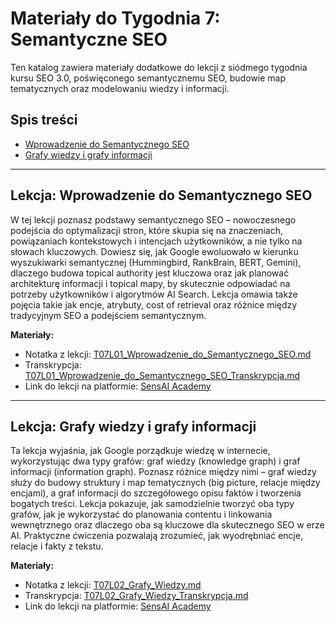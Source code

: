 # Materiały do Tygodnia 7: Semantyczne SEO

Ten katalog zawiera materiały dodatkowe do lekcji z siódmego tygodnia kursu SEO 3.0, poświęconego semantycznemu SEO, budowie map tematycznych oraz modelowaniu wiedzy i informacji.

## Spis treści
- [Wprowadzenie do Semantycznego SEO](#lekcja-wprowadzenie-do-semantycznego-seo)
- [Grafy wiedzy i grafy informacji](#lekcja-grafy-wiedzy-i-grafy-informacji)

---

## Lekcja: Wprowadzenie do Semantycznego SEO

W tej lekcji poznasz podstawy semantycznego SEO – nowoczesnego podejścia do optymalizacji stron, które skupia się na znaczeniach, powiązaniach kontekstowych i intencjach użytkowników, a nie tylko na słowach kluczowych. Dowiesz się, jak Google ewoluowało w kierunku wyszukiwarki semantycznej (Hummingbird, RankBrain, BERT, Gemini), dlaczego budowa topical authority jest kluczowa oraz jak planować architekturę informacji i topical mapy, by skutecznie odpowiadać na potrzeby użytkowników i algorytmów AI Search. Lekcja omawia także pojęcia takie jak encje, atrybuty, cost of retrieval oraz różnice między tradycyjnym SEO a podejściem semantycznym.

**Materiały:**
- Notatka z lekcji: [T07L01_Wprowadzenie_do_Semantycznego_SEO.md](./Dokumenty/T07L01_Wprowadzenie_do_Semantycznego_SEO.md)
- Transkrypcja: [T07L01_Wprowadzenie_do_Semantycznego_SEO_Transkrypcja.md](./Dokumenty/T07L01_Wprowadzenie_do_Semantycznego_SEO_Transkrypcja.md)
- Link do lekcji na platformie: [SensAI Academy](https://learn.sensai.academy/next/public/lesson/333)

---

## Lekcja: Grafy wiedzy i grafy informacji

Ta lekcja wyjaśnia, jak Google porządkuje wiedzę w internecie, wykorzystując dwa typy grafów: graf wiedzy (knowledge graph) i graf informacji (information graph). Poznasz różnice między nimi – graf wiedzy służy do budowy struktury i map tematycznych (big picture, relacje między encjami), a graf informacji do szczegółowego opisu faktów i tworzenia bogatych treści. Lekcja pokazuje, jak samodzielnie tworzyć oba typy grafów, jak je wykorzystać do planowania contentu i linkowania wewnętrznego oraz dlaczego oba są kluczowe dla skutecznego SEO w erze AI. Praktyczne ćwiczenia pozwalają zrozumieć, jak wyodrębniać encje, relacje i fakty z tekstu.

**Materiały:**
- Notatka z lekcji: [T07L02_Grafy_Wiedzy.md](./Dokumenty/T07L02_Grafy_Wiedzy.md)
- Transkrypcja: [T07L02_Grafy_Wiedzy_Transkrypcja.md](./Dokumenty/T07L02_Grafy_Wiedzy_Transkrypcja.md)
- Link do lekcji na platformie: [SensAI Academy](https://learn.sensai.academy/next/public/lesson/337) 